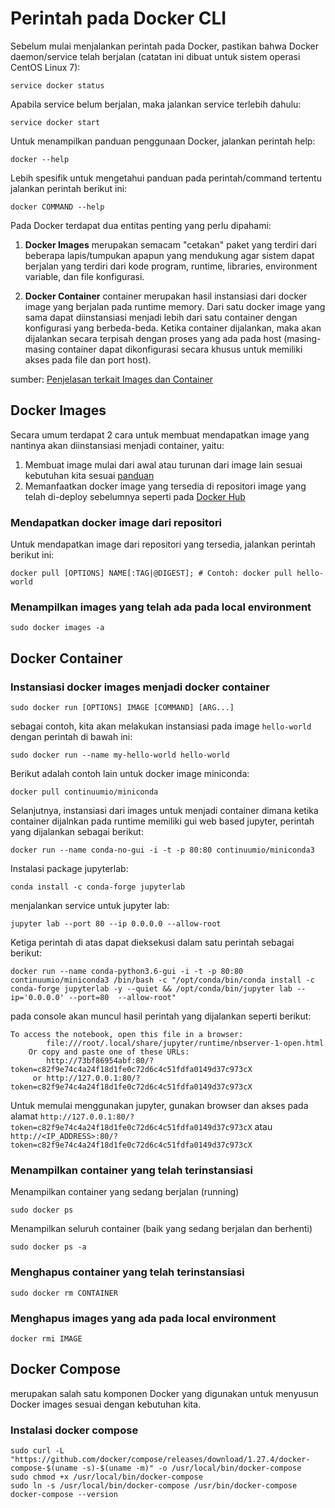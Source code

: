 # Perintah pada Docker CLI

Sebelum mulai menjalankan perintah pada Docker, pastikan bahwa Docker daemon/service telah berjalan (catatan ini dibuat untuk sistem operasi CentOS Linux 7):
```
service docker status
```
Apabila service belum berjalan, maka jalankan service terlebih dahulu:
```
service docker start
```
Untuk menampilkan panduan penggunaan Docker, jalankan perintah help:
```
docker --help
```
Lebih spesifik untuk mengetahui panduan pada perintah/command tertentu jalankan perintah berikut ini:
```
docker COMMAND --help
```
Pada Docker terdapat dua entitas penting yang perlu dipahami:
1. **Docker Images** merupakan semacam "cetakan" paket yang terdiri dari beberapa lapis/tumpukan apapun yang mendukung agar sistem dapat berjalan yang terdiri dari kode program, runtime, libraries, environment variable, dan file konfigurasi.

2. **Docker Container** container merupakan hasil instansiasi dari docker image yang berjalan pada runtime memory. Dari satu docker image yang sama dapat diinstansiasi menjadi lebih dari satu container dengan konfigurasi yang berbeda-beda. Ketika container dijalankan, maka akan dijalankan secara terpisah dengan proses yang ada pada host (masing-masing container dapat dikonfigurasi secara khusus untuk memiliki akses pada file dan port host). 

sumber: [Penjelasan terkait Images dan Container](https://docs.docker.com/v17.09/get-started/#a-brief-explanation-of-containers) 

## Docker Images
Secara umum terdapat 2 cara untuk membuat mendapatkan image yang nantinya akan diinstansiasi menjadi container, yaitu:
1. Membuat image mulai dari awal atau turunan dari image lain sesuai kebutuhan kita sesuai [panduan](https://docs.docker.com/develop/develop-images/dockerfile_best-practices/)
2. Memanfaatkan docker image yang tersedia di repositori image yang telah di-deploy sebelumnya seperti pada [Docker Hub](https://hub.docker.com/search?q=&type=image)

### Mendapatkan docker image dari repositori
Untuk mendapatkan image dari repositori yang tersedia, jalankan perintah berikut ini:
```
docker pull [OPTIONS] NAME[:TAG|@DIGEST]; # Contoh: docker pull hello-world
```
### Menampilkan images yang telah ada pada local environment
```
sudo docker images -a
```
## Docker Container
### Instansiasi docker images menjadi docker container
```
sudo docker run [OPTIONS] IMAGE [COMMAND] [ARG...]
```
sebagai contoh, kita akan melakukan instansiasi pada image ```hello-world``` dengan perintah di bawah ini:
```
sudo docker run --name my-hello-world hello-world 
```
Berikut adalah contoh lain untuk docker image miniconda: 
```
docker pull continuumio/miniconda
```
Selanjutnya, instansiasi dari images untuk menjadi container dimana ketika container dijalnkan pada runtime memiliki gui web based jupyter, perintah yang dijalankan sebagai berikut:  
```
docker run --name conda-no-gui -i -t -p 80:80 continuumio/miniconda3
```
Instalasi package jupyterlab:
```
conda install -c conda-forge jupyterlab
```
menjalankan service untuk jupyter lab:
```
jupyter lab --port 80 --ip 0.0.0.0 --allow-root
```
Ketiga perintah di atas dapat dieksekusi dalam satu perintah sebagai berikut:
```
docker run --name conda-python3.6-gui -i -t -p 80:80 continuumio/miniconda3 /bin/bash -c "/opt/conda/bin/conda install -c conda-forge jupyterlab -y --quiet && /opt/conda/bin/jupyter lab --ip='0.0.0.0' --port=80  --allow-root"
```
pada console akan muncul hasil perintah yang dijalankan seperti berikut:

```
To access the notebook, open this file in a browser:
        file:///root/.local/share/jupyter/runtime/nbserver-1-open.html
    Or copy and paste one of these URLs:
        http://73bf86954abf:80/?token=c82f9e74c4a24f18d1fe0c72d6c4c51fdfa0149d37c973cX
     or http://127.0.0.1:80/?token=c82f9e74c4a24f18d1fe0c72d6c4c51fdfa0149d37c973cX
```
Untuk memulai menggunakan jupyter, gunakan browser dan akses pada alamat ```http://127.0.0.1:80/?token=c82f9e74c4a24f18d1fe0c72d6c4c51fdfa0149d37c973cX``` atau ```http://<IP_ADDRESS>:80/?token=c82f9e74c4a24f18d1fe0c72d6c4c51fdfa0149d37c973cX```

### Menampilkan container yang telah terinstansiasi
Menampilkan container yang sedang berjalan (running)
```
sudo docker ps
```
Menampilkan seluruh container (baik yang sedang berjalan dan berhenti)
```
sudo docker ps -a
```
### Menghapus container yang telah terinstansiasi
```
sudo docker rm CONTAINER
```
### Menghapus images yang ada pada local environment
```
docker rmi IMAGE
```
## Docker Compose
merupakan salah satu komponen Docker yang digunakan untuk menyusun Docker images sesuai dengan kebutuhan kita.
### Instalasi docker compose
```
sudo curl -L "https://github.com/docker/compose/releases/download/1.27.4/docker-compose-$(uname -s)-$(uname -m)" -o /usr/local/bin/docker-compose
sudo chmod +x /usr/local/bin/docker-compose
sudo ln -s /usr/local/bin/docker-compose /usr/bin/docker-compose
docker-compose --version
```
